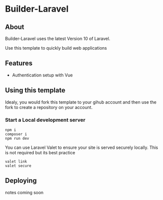 # Builder-Laravel

## About

Builder-Laravel uses the latest Version 10 of Laravel.

Use this template to quickly build web applications

## Features

-   Authentication setup with Vue

## Using this template

Idealy, you would fork this template to your gihub account and then use the fork to create a repository on your account.

### Start a Local development server

```
npm i
composer i
npm run dev

```

You can use Laravel Valet to ensure your site is served securely locally. This is not required but its best practice

```
valet link
valet secure
```

## Deploying

notes coming soon
